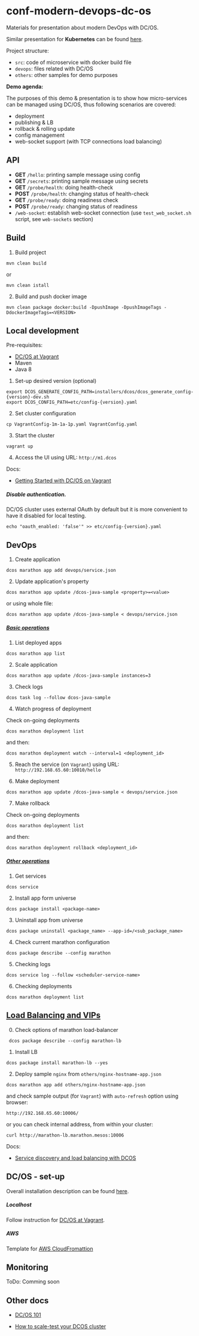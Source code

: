 # conf-modern-devops-dc-os

Materials for presentation about modern DevOps with DC/OS.

Similar presentation for **Kubernetes** can be found [here](https://github.com/herolynx/conf-modern-devops-k8s).

Project structure:

* `src`: code of microservice with docker build file
* `devops`: files related with DC/OS
* `others`: other samples for demo purposes

**Demo agenda:**

The purposes of this demo & presentation is to show how micro-services can be managed using DC/OS, thus following scenarios are covered:

* deployment 
* publishing & LB 
* rollback & rolling update
* config management
* web-socket support (with TCP connections load balancing)

## API

* **GET** `/hello`: printing sample message using config
* **GET** `/secrets`: printing sample message using secrets
* **GET** `/probe/health`: doing health-check
* **POST** `/probe/health`: changing status of health-check
* **GET** `/probe/ready`: doing readiness check
* **POST** `/probe/ready`: changing status of readiness
* `/web-socket`: establish web-socket connection (use `test_web_socket.sh` script, see `web-sockets` section)

## Build

1) Build project

```
mvn clean build
```

or

```
mvn clean istall
```

2) Build and push docker image

```
mvn clean package docker:build -DpushImage -DpushImageTags -DdockerImageTags=<VERSION>
```

## Local development

Pre-requisites:

* [DC/OS at Vagrant](https://github.com/dcos/dcos-vagrant)
* Maven
* Java 8

1) Set-up desired version (optional)

```
export DCOS_GENERATE_CONFIG_PATH=installers/dcos/dcos_generate_config-{version}-dev.sh
export DCOS_CONFIG_PATH=etc/config-{version}.yaml
```

2) Set cluster configuration

```
cp VagrantConfig-1m-1a-1p.yaml VagrantConfig.yaml
```

3) Start the cluster

```
vagrant up
```

4) Access the UI using URL: `http://m1.dcos`


Docs:

* [Getting Started with DC/OS on Vagrant](https://oliverveits.wordpress.com/2017/04/15/getting-started-with-dcos-on-vagrant/)

##### Disable authentication. 

DC/OS cluster uses external OAuth by default but it is more convenient to have it disabled for local testing.

```
echo "oauth_enabled: 'false'" >> etc/config-{version}.yaml
```

## DevOps 

1) Create application

```
dcos marathon app add devops/service.json
```

2) Update application's property

```
dcos marathon app update /dcos-java-sample <property>=<value>
```

or using whole file:

```
dcos marathon app update /dcos-java-sample < devops/service.json
```

##### [Basic operations](https://docs.mesosphere.com/1.10/cli/command-reference/)

1) List deployed apps

```
dcos marathon app list
```

2) Scale application

```
dcos marathon app update /dcos-java-sample instances=3
```

3) Check logs

```
dcos task log --follow dcos-java-sample
```

4) Watch progress of deployment

Check on-going deployments

```
dcos marathon deployment list
```

and then:

```
dcos marathon deployment watch --interval=1 <deployment_id>
```

5) Reach the service (on `Vagrant`) using URL: `http://192.168.65.60:10010/hello`

6) Make deployment

```
dcos marathon app update /dcos-java-sample < devops/service.json
```

7) Make rollback

Check on-going deployments

```
dcos marathon deployment list
```

and then:

```
dcos marathon deployment rollback <deployment_id>
```

##### [Other operations](https://docs.mesosphere.com/1.10/cli/command-reference/)

1) Get services

```
dcos service
```

2) Install app form universe

```
dcos package install <package-name>
```

3) Uninstall app from universe

```
dcos package uninstall <package_name> --app-id=/<sub_package_name>
```

4) Check current marathon configuration

```
dcos package describe --config marathon
```

5) Checking logs

```
dcos service log --follow <scheduler-service-name>
```

6) Checking deployments

```
dcos marathon deployment list
```

## [Load Balancing and VIPs](https://dcos.io/docs/1.8/usage/service-discovery/load-balancing-vips/)

0) Check options of marathon load-balancer

```
 dcos package describe --config marathon-lb
```

1) Install LB

```
dcos package install marathon-lb --yes
```

2) Deploy sample `nginx` from `others/nginx-hostname-app.json`

```
dcos marathon app add others/nginx-hostname-app.json
```

and check sample output (for `Vagrant`) with `auto-refresh` option using browser:

```
http://192.168.65.60:10006/
```

or you can check internal address, from within your cluster:

```
curl http://marathon-lb.marathon.mesos:10006
```

Docs:

* [Service discovery and load balancing with DCOS](https://mesosphere.com/blog/dcos-marathon-lb/)

## DC/OS - set-up

Overall installation description can be found [here](https://dcos.io/docs/1.7/administration/installing/).

##### Localhost

Follow instruction for [DC/OS at Vagrant](https://github.com/dcos/dcos-vagrant).

##### AWS

Template for [AWS CloudFromattion](https://downloads.dcos.io/dcos/EarlyAccess/commit/14509fe1e7899f439527fb39867194c7a425c771/aws.html?_ga=2.51727017.1886369744.1507529557-2142486960.1500623023)

## Monitoring

ToDo: Comming soon

## Other docs

* [DC/OS 101](https://dcos.io/docs/1.8/usage/tutorials/dcos-101/)

* [How to scale-test your DCOS cluster](https://mesosphere.com/blog/scale-test-dcos-cluster/)
